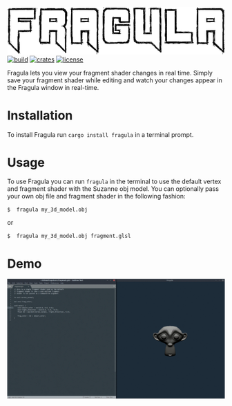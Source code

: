 ![header](header.png "Fragula")
[![build](https://img.shields.io/travis/com/mandeep/fragula?style=flat-square)](https://travis-ci.com/mandeep/fragula) [![crates](https://img.shields.io/crates/v/fragula?style=flat-square)](https://crates.io/crates/fragula) [![license](https://img.shields.io/crates/l/fragula?style=flat-square)](https://crates.io/crates/fragula)

Fragula lets you view your fragment shader changes in real time. Simply save your fragment
shader while editing and watch your changes appear in the Fragula window in real-time.

Installation
============

To install Fragula run `cargo install fragula` in a terminal prompt.

Usage
=====

To use Fragula you can run `fragula` in the terminal to use the default
vertex and fragment shader with the Suzanne obj model. You can optionally
pass your own obj file and fragment shader in the following fashion:

    $  fragula my_3d_model.obj

or

    $  fragula my_3d_model.obj fragment.glsl

Demo
====
![demo](demo.gif)
